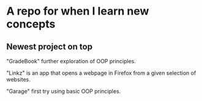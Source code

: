 # A repo for when I learn new concepts

## Newest project on top

"GradeBook" further exploration of OOP principles.

"Linkz" is an app that opens a webpage in Firefox from a given selection of websites.

"Garage" first try using basic OOP principles.
